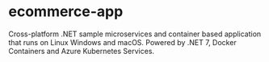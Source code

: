 # ecommerce-app
Cross-platform .NET sample microservices and container based application that runs on Linux Windows and macOS. Powered by .NET 7, Docker Containers and Azure Kubernetes Services.
